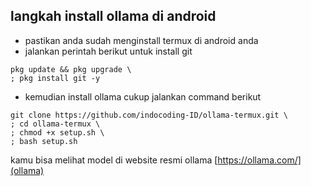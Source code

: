 ## langkah install ollama di android
- pastikan anda sudah menginstall termux di android anda
- jalankan perintah berikut untuk install git
``` shell
pkg update && pkg upgrade \
; pkg install git -y
```
- kemudian install ollama cukup jalankan command berikut
``` shell
git clone https://github.com/indocoding-ID/ollama-termux.git \
; cd ollama-termux \
; chmod +x setup.sh \
; bash setup.sh

```

kamu bisa melihat model di website resmi ollama 
[https://ollama.com/](ollama)
